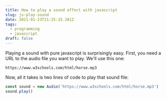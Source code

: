 ```yaml
---
title: How to play a sound effect with javascript
slug: js-play-sound
date: 2021-01-23T21:25:15.281Z
tags:
  - programming
  - javascript
draft: false
---
```

Playing a sound with pure javascript is surprisingly easy. First, you need a URL to the audio file you want to play. We'll use this one: 

```
https://www.w3schools.com/html/horse.mp3
```

Now, all it takes is two lines of code to play that sound file:

```javascript
const sound = new Audio('https://www.w3schools.com/html/horse.mp3')
sound.play()
```